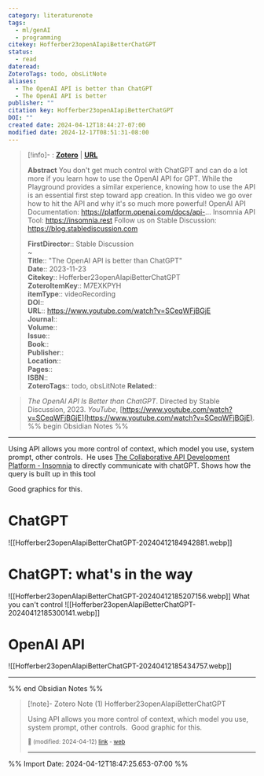 ```yaml
---
category: literaturenote
tags:
  - ml/genAI
  - programming
citekey: Hofferber23openAIapiBetterChatGPT
status:
  - read
dateread: 
ZoteroTags: todo, obsLitNote
aliases:
  - The OpenAI API is better than ChatGPT
  - The OpenAI API is better
publisher: ""
citation key: Hofferber23openAIapiBetterChatGPT
DOI: ""
created date: 2024-04-12T18:44:27-07:00
modified date: 2024-12-17T08:51:31-08:00
---
```


> [!info]- : [**Zotero**](zotero://select/library/items/M7EXKPYH)   | [**URL**](https://www.youtube.com/watch?v=SCeqWFjBGjE)
>
> 
> **Abstract**
> You don't get much control with ChatGPT and can do a lot more if you learn how to use the OpenAI API for GPT. While the Playground provides a similar experience, knowing how to use the API is an essential first step toward app creation. In this video we go over how to hit the API and why it's so much more powerful!  OpenAI API Documentation: https://platform.openai.com/docs/api-... Insomnia API Tool: https://insomnia.rest  Follow us on Stable Discussion: https://blog.stablediscussion.com
> 
> 
> **FirstDirector**:: Stable Discussion  
~    
> **Title**:: "The OpenAI API is better than ChatGPT"  
> **Date**:: 2023-11-23  
> **Citekey**:: Hofferber23openAIapiBetterChatGPT  
> **ZoteroItemKey**:: M7EXKPYH  
> **itemType**:: videoRecording  
> **DOI**::   
> **URL**:: https://www.youtube.com/watch?v=SCeqWFjBGjE  
> **Journal**::   
> **Volume**::   
> **Issue**::   
> **Book**::   
> **Publisher**::   
> **Location**::    
> **Pages**::   
> **ISBN**::   
> **ZoteroTags**:: todo, obsLitNote
>**Related**:: 

> _The OpenAI API Is Better than ChatGPT_. Directed by Stable Discussion, 2023. _YouTube_, [https://www.youtube.com/watch?v=SCeqWFjBGjE](https://www.youtube.com/watch?v=SCeqWFjBGjE).
%% begin Obsidian Notes %%
___
Using API allows you more control of context, which model you use, system prompt, other controls.  He uses [The Collaborative API Development Platform - Insomnia](https://insomnia.rest/) to directly communicate with chatGPT.  Shows how the query is built up in this tool

Good graphics for this.

# ChatGPT
![[Hofferber23openAIapiBetterChatGPT-20240412184942881.webp]]
# ChatGPT: what's in the way
![[Hofferber23openAIapiBetterChatGPT-20240412185207156.webp]]
What you can't control
![[Hofferber23openAIapiBetterChatGPT-20240412185300141.webp]]
# OpenAI API
![[Hofferber23openAIapiBetterChatGPT-20240412185434757.webp]]
___
%% end Obsidian Notes %%

> [!note]- Zotero Note (1)
> Hofferber23openAIapiBetterChatGPT
> 
> Using API allows you more control of context, which model you use, system prompt, other controls.  Good graphic for this.
> 
> <small>📝️ (modified: 2024-04-12) [link](zotero://select/library/items/D7BXQYJZ) - [web](http://zotero.org/users/60638/items/D7BXQYJZ)</small>
>  
> ---




%% Import Date: 2024-04-12T18:47:25.653-07:00 %%
